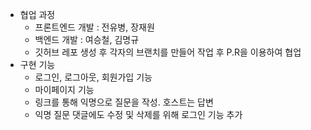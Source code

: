 - 협업 과정
  - 프론트엔드 개발 : 전유병, 장재원
  - 백엔드 개발 : 여승철, 김명규
  - 깃허브 레포 생성 후 각자의 브랜치를 만들어 작업 후 P.R을 이용하여 협업
- 구현 기능
  - 로그인, 로그아웃, 회원가입 기능
  - 마이페이지 기능
  - 링크를 통해 익명으로 질문을 작성. 호스트는 답변
  - 익명 질문 댓글에도 수정 및 삭제를 위해 로그인 기능 추가
